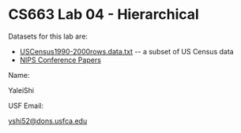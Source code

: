 # CS663 Lab 04 - Hierarchical

Datasets for this lab are:

* [USCensus1990-2000rows.data.txt](USCensus1990-2000rows.data.txt) -- a subset of US Census data
* [NIPS Conference Papers](https://archive.ics.uci.edu/ml/datasets/NIPS+Conference+Papers+1987-2015#)


Name:

YaleiShi

USF Email:

yshi52@dons.usfca.edu
